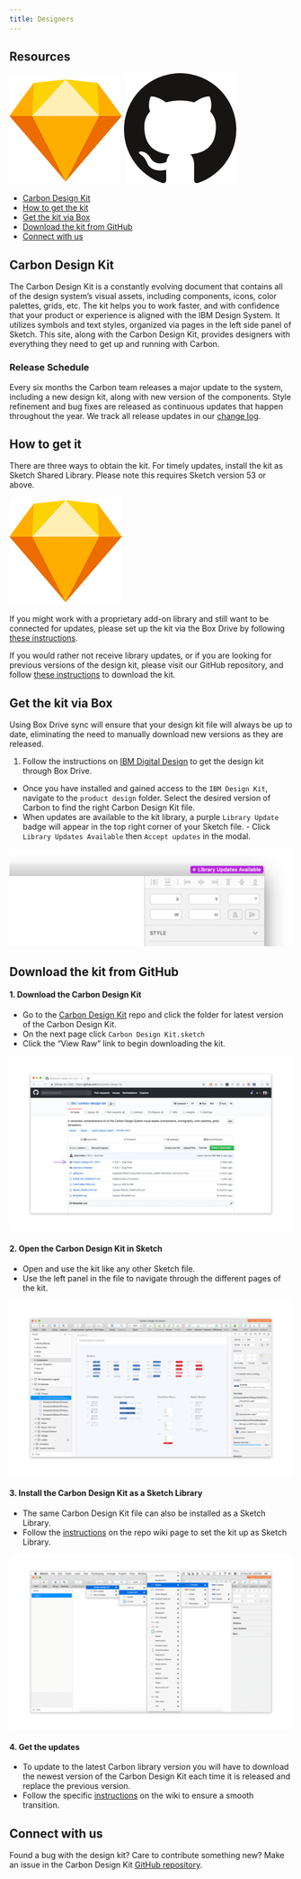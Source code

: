 ```yaml
---
title: Designers
---
```


## Resources

<grid-wrapper col_lg="8" flex="true" bleed="true">
  <clickable-tile
    title="Add Carbon Design Kit to Sketch library"
    href="sketch://add-library/cloud/JaVzz"
    type="resource">
    <img src="images/sketch-icon.png" alt="" />
  </clickable-tile>
  <clickable-tile
    title="Download Carbon Design Kit from GitHub"
    href="https://github.com/IBM/carbon-design-kit"
    type="resource">
    <img src="images/github-icon.png" alt="" />
  </clickable-tile>
</grid-wrapper>

<anchor-links>
  <ul>
    <li>
      <a href="#carbon-design-kit">Carbon Design Kit</a>
    </li>
    <li>
      <a href="#how-to-get-it">How to get the kit</a>
    </li>
    <li>
      <a href="#get-the-kit-via-box">Get the kit via Box</a>
    </li>
    <li>
      <a href="#download-the-kit-from-github">Download the kit from GitHub</a>
    </li>
    <li>
      <a href="#connect-with-us">Connect with us</a>
    </li>
  </ul>
</anchor-links>

## Carbon Design Kit

The Carbon Design Kit is a constantly evolving document that contains all of the design system’s visual assets, including components, icons, color palettes, grids, etc. The kit helps you to work faster, and with confidence that your product or experience is aligned with the IBM Design System. It utilizes symbols and text styles, organized via pages in the left side panel of Sketch. This site, along with the Carbon Design Kit, provides designers with everything they need to get up and running with Carbon.

### Release Schedule

Every six months the Carbon team releases a major update to the system, including a new design kit, along with new version of the components. Style refinement and bug fixes are released as continuous updates that happen throughout the year. We track all release updates in our [change log](https://github.com/carbon-design-system/carbon-design-kit/releases).

## How to get it

There are three ways to obtain the kit. For timely updates, install the kit as Sketch Shared Library. Please note this requires Sketch version 53 or above.

<grid-wrapper col_lg="8" flex="true" bleed="true">
  <clickable-tile
    title="Add Carbon design kit to Sketch library (Beta)"
    href="sketch://add-library/cloud/JaVzz"
    type="resource">
    <img src="images/sketch-icon.png" alt="" />
  </clickable-tile>
</grid-wrapper>

If you might work with a proprietary add-on library and still want to be connected for updates, please set up the kit via the Box Drive by following [these instructions](#get-the-kit-via-box).

If you would rather not receive library updates, or if you are looking for previous versions of the design kit, please visit our GitHub repository, and follow [these instructions](#download-the-kit-from-github) to download the kit.

## Get the kit via Box

Using Box Drive sync will ensure that your design kit file will always be up to date, eliminating the need to manually download new versions as they are released.

1. Follow the instructions on [IBM Digital Design](https://www.ibm.com/standards/web/design-kit/) to get the design kit through Box Drive.

- Once you have installed and gained access to the `IBM Design Kit`, navigate to the `product design` folder. Select the desired version of Carbon to find the right Carbon Design Kit file.
- When updates are available to the kit library, a purple `Library Update` badge will appear in the top right corner of your Sketch file. - Click `Library Updates Available` then `Accept updates` in the modal.

<image-component cols="12" caption="Update indicator">

![Update indicator screenshot](images/designers-5.png)

</image-component>

## Download the kit from GitHub

#### 1. Download the Carbon Design Kit

- Go to the <a href="https://github.com/carbon-design-system/carbon-design-kit" target=blank> Carbon Design Kit</a> repo and click the folder for latest version of the Carbon Design Kit.
- On the next page click `Carbon Design Kit.sketch`
- Click the “View Raw” link to begin downloading the kit.

<image-component cols="12" caption="Carbon Design Kit repo">

![Carbon Design Kit repo screenshot](images/designers-2_new.png)

</image-component>

#### 2. Open the Carbon Design Kit in Sketch

- Open and use the kit like any other Sketch file.
- Use the left panel in the file to navigate through the different pages of the kit.

<image-component cols="12" caption="Design kit file">

![Kit file screenshot](images/designers-3.png)

</image-component>

#### 3. Install the Carbon Design Kit as a Sketch Library

- The same Carbon Design Kit file can also be installed as a Sketch Library.
- Follow the [instructions](https://github.com/IBM/carbon-design-kit/wiki/Sketch-Libraries-Overview) on the repo wiki page to set the kit up as Sketch Library.

<image-component cols="12" caption="Sketch library">

![Sketch Library screenshot](images/designers-4.png)

</image-component>

#### 4. Get the updates

- To update to the latest Carbon library version you will have to download the newest version of the Carbon Design Kit each time it is released and replace the previous version.
- Follow the specific [instructions](https://github.com/IBM/carbon-design-kit/wiki/Sketch-Libraries-Overview) on the wiki to ensure a smooth transition.

## Connect with us

Found a bug with the design kit? Care to contribute something new? Make an issue in the Carbon Design Kit [GitHub repository](https://github.com/ibm/carbon-design-kit/issues).
